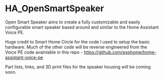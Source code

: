 # HA_OpenSmartSpeaker
Open Smart Speaker aims to create a fully customizable and easily configurable smart speaker based around and similar to the Home Assistant Voice PE.

Huge credit to Smart Home Circle for the code I used to setup the basic hardware. Much of the other code will be reverse engineered from the Voice PE code avainlable in this repo - https://github.com/esphome/home-assistant-voice-pe

Part lists, links, and 3D print files for the speaker housing will be coming soon.


